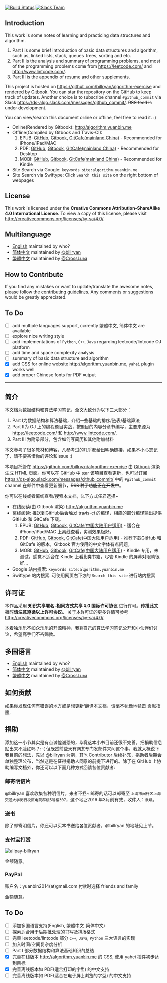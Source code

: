[![Build Status](https://travis-ci.org/billryan/algorithm-exercise.svg?branch=master)](https://travis-ci.org/billryan/algorithm-exercise) [![Slack Team](https://img.shields.io/badge/Slack-ds--algo-blue.svg)](https://ds-algo.slack.com)

## Introduction

This work is some notes of learning and practicing data structures and algorithm. 

1. Part I is some brief introduction of basic data structures and algorithm, such as, linked lists, stack, queues, trees, sorting and etc.
2. Part II is the analysis and summary of programming problems, and most of the programming problems come from <https://leetcode.com/> and <http://www.lintcode.com/>.
3. Part III is the appendix of resume and other supplements.

This project is hosted on <https://github.com/billryan/algorithm-exercise> and rendered by [Gitbook](https://www.gitbook.com/book/yuanbin/algorithm/details). You can star the repository on the GitHub to keep track of updates. Another choice is to subscribe channel `#github_commit` via Slack <https://ds-algo.slack.com/messages/github_commit/>. ~~RSS feed is under development.~~

You can view/search this document online or offline, feel free to read it. :)

- Online(Rendered by Gitbook): <http://algorithm.yuanbin.me>
- Offline(Compiled by Gitbook and Travis-CI):
    1. EPUB: [GitHub](https://github.com/billryan/algorithm-exercise/tree/deploy/epub), [Gitbook](https://www.gitbook.com/download/epub/book/yuanbin/algorithm), [GitCafe(mainland China)](https://gitcafe.com/billryan/algorithm-exercise/tree/deploy/epub) - Recommended for iPhone/iPad/MAC
    2. PDF: [GitHub](https://github.com/billryan/algorithm-exercise/tree/deploy/pdf), [Gitbook](https://www.gitbook.com/download/pdf/book/yuanbin/algorithm), [GitCafe(mainland China)](https://gitcafe.com/billryan/algorithm-exercise/tree/deploy/pdf) - Recommended for Desktop
    3. MOBI: [GitHub](https://github.com/billryan/algorithm-exercise/tree/deploy/mobi), [Gitbook](https://www.gitbook.com/download/mobi/book/yuanbin/algorithm), [GitCafe(mainland China)](https://gitcafe.com/billryan/algorithm-exercise/tree/deploy/mobi) - Recommended for Kindle
- Site Search via Google: `keywords site:algorithm.yuanbin.me`
- Site Search via Swiftype: Click `Search this site` on the right bottom of webpages

## License

This work is licensed under the **Creative Commons Attribution-ShareAlike 4.0 International License**. To view a copy of this license, please visit <http://creativecommons.org/licenses/by-sa/4.0/>

## Multilanguage

- [English](http://algorithm.yuanbin.me/en/index.html) maintained by who?
- [简体中文](http://algorithm.yuanbin.me/zh-cn/index.html) maintained by [@billryan](https://github.com/billryan)
- [繁體中文](http://algorithm.yuanbin.me/zh-tw/index.html) maintained by [@CrossLuna](https://github.com/CrossLuna)

## How to Contribute

If you find any mistakes or want to update/translate the awesome notes, please follow the [contributing guidelines](https://github.com/billryan/algorithm-exercise/blob/master/contributing.md). Any comments or suggestions would be greatly appreciated.

## To Do

- [ ] add multiple languages support, currently 繁體中文, 简体中文 are available
- [ ] explore nice writing style
- [ ] add implementations of `Python`, `C++`, `Java` regarding leetcode/lintcode OJ platform
- [ ] add time and space complexity analysis
- [ ] summary of basic data structure and algorithm
- [x] add CSS for online website <http://algorithm.yuanbin.me>, `yahei` plugin works well
- [x] add proper Chinese fonts for PDF output

---

## 简介

本文档为数据结构和算法学习笔记，全文大致分为以下三大部分：

1. Part I为数据结构和算法基础，介绍一些基础的排序/链表/基础算法
2. Part II为 OJ 上的编程题目实战，按题目的内容分章节编写，主要来源为 <https://leetcode.com/> 和 <http://www.lintcode.com/>.
3. Part III 为附录部分，包含如何写简历和其他附加材料

本文参考了很多教材和博客，凡参考过的几乎都给出明确链接，如果不小心忘记了，请不要吝惜你的评论和issue :)

本项目托管在 <https://github.com/billryan/algorithm-exercise> 由 [Gitbook](https://www.gitbook.com/book/yuanbin/algorithm/details) 渲染生成 HTML 页面。你可以在 GitHub 中 star 该项目查看更新，也可以订阅 <https://ds-algo.slack.com/messages/github_commit/> 中的 `#github_commit` channel 在邮件中查看更新细节，~~RSS 种子功能正在开发中~~。

你可以在线或者离线查看/搜索本文档，以下方式任君选择~

- 在线阅读(由 Gitbook 渲染) <http://algorithm.yuanbin.me>
- 离线阅读: 推送到GitHub后会触发 travis-ci 的编译，相应的部分编译输出提供 GitHub 和 GitCafe 下载。
    1. EPUB: [GitHub](https://github.com/billryan/algorithm-exercise/tree/deploy/epub), [Gitbook](https://www.gitbook.com/download/epub/book/yuanbin/algorithm), [GitCafe(中国大陆用户适用)](https://gitcafe.com/billryan/algorithm-exercise/tree/deploy/epub) - 适合在 iPhone/iPad/MAC 上离线查看，实测效果极好。
    2. PDF: [GitHub](https://github.com/billryan/algorithm-exercise/tree/deploy/pdf), [Gitbook](https://www.gitbook.com/download/pdf/book/yuanbin/algorithm), [GitCafe(中国大陆用户适用)](https://gitcafe.com/billryan/algorithm-exercise/tree/deploy/pdf) - 推荐下载GitHub 和 GitCafe 的版本，Gitbook 官方使用的中文字体有点问题。
    3. MOBI: [GitHub](https://github.com/billryan/algorithm-exercise/tree/deploy/mobi), [Gitbook](https://www.gitbook.com/download/mobi/book/yuanbin/algorithm), [GitCafe(中国大陆用户适用)](https://gitcafe.com/billryan/algorithm-exercise/tree/deploy/mobi) - Kindle 专用，未测试，感觉不适合在 Kindle 上看此类书籍，尽管 Kindle 的屏幕对眼睛很好...
- Google 站内搜索: `keywords site:algorithm.yuanbin.me`
- Swiftype 站内搜索: 可使用网页右下方的 `Search this site` 进行站内搜索

## 许可证

本作品采用 **知识共享署名-相同方式共享 4.0 国际许可协议**  进行许可。**传播此文档时请注意遵循以上许可协议。** 关于本许可证的更多详情可参考 <http://creativecommons.org/licenses/by-sa/4.0/>

本着独乐乐不如众乐乐的开源精神，我将自己的算法学习笔记公开和小伙伴们讨论，希望高手们不吝赐教。

## 多国语言

- [English](http://algorithm.yuanbin.me/en/index.html) maintained by who?
- [简体中文](http://algorithm.yuanbin.me/zh-cn/index.html) maintained by [@billryan](https://github.com/billryan)
- [繁體中文](http://algorithm.yuanbin.me/zh-tw/index.html) maintained by [@CrossLuna](https://github.com/CrossLuna)

## 如何贡献

如果你发现任何有错误的地方或是想更新/翻译本文档，请毫不犹豫地猛击 [贡献指南](https://github.com/billryan/algorithm-exercise/blob/master/contributing_zh-cn.md).

## 捐助

添加这一小节其实是有点诚惶诚恐的，毕竟这本小书目前还很不完善，把捐助信息贴出来不脸红吗？:-( 但既然前些天有网友专门发邮件来问这个事，我就大概说下我目前的想法，先以 @billryan 为例，其他 Contributor 后续补充，捐助者后期会单独整理公布，当然这是在征得捐助人同意的前提下进行的。除了在 GitHub 上协助编写文档外，你还可以以下面几种方式回馈各位贡献者:

### 邮寄明信片

@billryan 喜欢收集各种明信片，来者不拒~ 邮寄的话可以邮寄至 `上海市闵行区上海交通大学闵行校区电院群楼5号楼307`，这个地址2016 年3月前有效，收件人：`袁斌`。

### 送书

除了邮寄明信片，你还可以买本书送给各位贡献者，@billryan 的地址见上节。

### 支付宝打赏

![alipay-billryan](https://raw.githubusercontent.com/billryan/algorithm-exercise/master/images/alipay_billryan_qr15x15.png)

金额随意。

### PayPal

账户名：yuanbin2014(at)gmail.com 付款时选择 friends and family

金额随意。

## To Do

- [ ] 添加多国语言支持(English, 繁體中文, 简体中文)
- [ ] 探索适合用于后期批处理的书写及排版格式
- [ ] 完善 leetcode/lintcode 部分 `C++`, `Java`, `Python` 三大语言的实现
- [ ] 加入时间/空间复杂度分析
- [ ] Part I 部分数据结构和算法基础知识的总结
- [x] 完善在线版本 <http://algorithm.yuanbin.me> 的 CSS, 使用 yahei 插件初步达到目标
- [x] 完善离线版本如 PDF(适合打印的字型) 的中文支持
- [ ] 完善离线版本如 PDF(适合在电子屏上浏览的字型) 的中文支持
